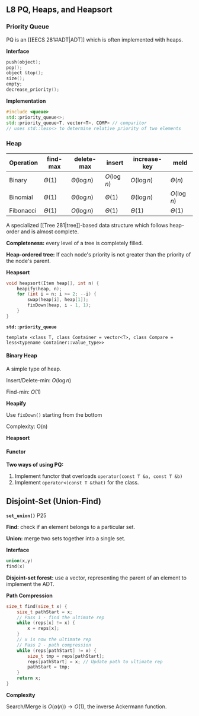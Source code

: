 ## L8 PQ, Heaps, and Heapsort

### Priority Queue

PQ is an [[EECS 281#ADT|ADT]] which is often implemented with heaps.

**Interface**

```c++
push(object);
pop();
object &top();
size();
empty;
decrease_priority();
```

**Implementation**

```c++
#include <queue>
std::priority_queue<>;
std::priority_queue<T, vector<T>, COMP> // comparitor
// uses std::less<> to determine relative priority of two elements
```

### Heap

| Operation | find-max    | delete-max       | insert      | increase-key     | meld        |
| --------- | ----------- | ---------------- | ----------- | ---------------- | ----------- |
| Binary    | $\Theta(1)$ | $\Theta(\log n)$ | $O(\log n)$ | $O(\log n)$      | $\Theta(n)$ |
| Binomial  | $\Theta(1)$ | $\Theta(\log n)$ | $\Theta(1)$ | $\Theta(\log n)$ | $O(\log n)$ |
| Fibonacci | $\Theta(1)$ | $O(\log n)$      | $\Theta(1)$ | $\Theta(1)$      | $\Theta(1)$ |

A specialized [[Tree 281|tree]]-based data structure which follows heap-order and is almost complete.

**Completeness:** every level of a tree is completely filled.

**Heap-ordered tree:** If each node's priority is not greater than the priority of the node's parent.

**Heapsort**

```c++
void heapsort(Item heap[], int n) {
	heapify(heap, n);
	for (int i = n; i >= 2; --i) {
		swap(heap[i], heap[1]);
		fixDown(heap, i - 1, 1);
	}
}
```

**`std::priority_queue`**

`template <class T, class Container = vector<T>, class Compare = less<typename Container::value_type>>`

#### Binary Heap

A simple type of heap.

Insert/Delete-min: $O(\log n)$

Find-min: $O(1)$

**Heapify**

Use `fixDown()` starting from the bottom

Complexity: O(n)

**Heapsort**

#### Functor

**Two ways of using PQ:**

1.  Implement functor that overloads `operator(const T &a, const T &b)`
2.  Implement `operator<(const T &that)` for the class.

## Disjoint-Set (Union-Find)

**`set_union()`** P25

**Find:** check if an element belongs to a particular set.

**Union:** merge two sets together into a single set.

**Interface**

```c++
union(x,y) 
find(x)
```

**Disjoint-set forest:** use a vector, representing the parent of an element to implement the ADT.

**Path Compression**

```c++
size_t find(size_t x) {
    size_t pathStart = x;
	// Pass 1 - find the ultimate rep
	while (reps[x] != x) {
		x = reps[x];
	}
	// x is now the ultimate rep
	// Pass 2 - path compression
	while (reps[pathStart] != x) {
		size_t tmp = reps[pathStart];
		reps[pathStart] = x; // Update path to ultimate rep
		pathStart = tmp;
	}
	return x;
}
```

**Complexity**

Search/Merge is $O(\alpha(n)) \to O(1)$, the inverse Ackermann function.